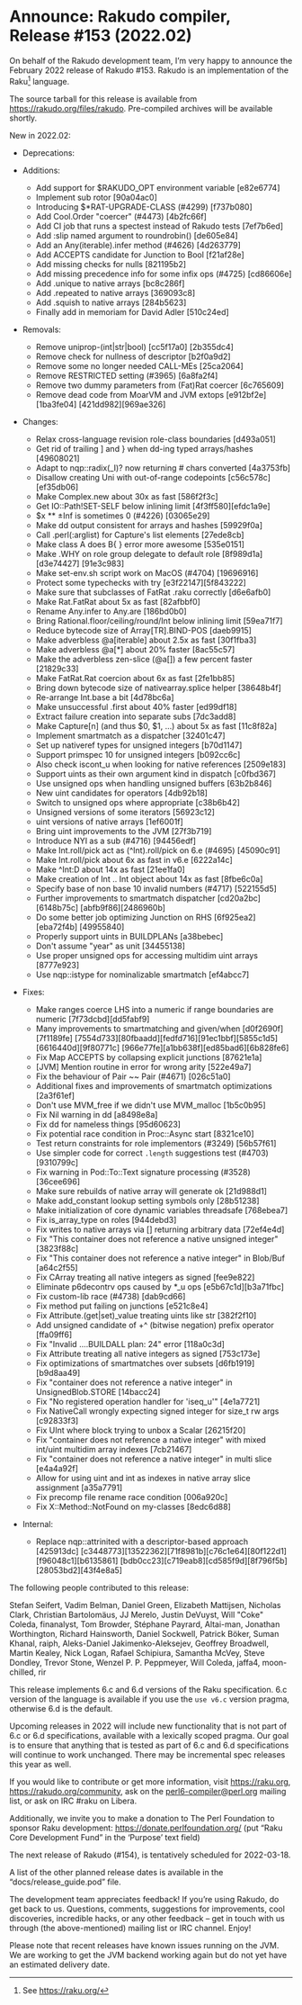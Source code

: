 # Announce: Rakudo compiler, Release #153 (2022.02)

On behalf of the Rakudo development team, I’m very happy to announce the
February 2022 release of Rakudo #153. Rakudo is an implementation of
the Raku[^1] language.

The source tarball for this release is available from
<https://rakudo.org/files/rakudo>.
Pre-compiled archives will be available shortly.

New in 2022.02:

+ Deprecations:

+ Additions:
    + Add support for $RAKUDO_OPT environment variable [e82e6774]
    + Implement sub rotor [90a04ac0]
    + Introducing $*RAT-UPGRADE-CLASS (#4299) [f737b080]
    + Add Cool.Order "coercer" (#4473) [4b2fc66f]
    + Add CI job that runs a spectest instead of Rakudo tests [7ef7b6ed]
    + Add :slip named argument to roundrobin() [de605e84]
    + Add an Any(iterable).infer method (#4626) [4d263779]
    + Add ACCEPTS candidate for Junction to Bool [f21af28e]
    + Add missing checks for nulls [821195b2]
    + Add missing precedence info for some infix ops (#4725) [cd86606e]
    + Add .unique to native arrays [bc8c286f]
    + Add .repeated to native arrays [369093c8]
    + Add .squish to native arrays [284b5623]
    + Finally add in memoriam for David Adler [510c24ed]

+ Removals:
    + Remove uniprop-(int|str|bool) [cc5f17a0] [2b355dc4]
    + Remove check for nullness of descriptor [b2f0a9d2]
    + Remove some no longer needed CALL-MEs [25ca2064]
    + Remove RESTRICTED setting (#3965) [6a8fa2f4]
    + Remove two dummy parameters from (Fat)Rat coercer [6c765609]
    + Remove dead code from MoarVM and JVM extops [e912bf2e][1ba3fe04]
      [421dd982][969ae326]

+ Changes:
    + Relax cross-language revision role-class boundaries [d493a051]
    + Get rid of trailing ] and } when dd-ing typed arrays/hashes [49608021]
    + Adapt to nqp::radix(_I)? now returning # chars converted [4a3753fb]
    + Disallow creating Uni with out-of-range codepoints [c56c578c][ef35db06]
    + Make Complex.new about 30x as fast [586f2f3c]
    + Get IO::Path!SET-SELF below inlining limit [4f3ff580][efdc1a9e]
    + $x ** ±Inf is sometimes 0 (#4226) [03065e29]
    + Make dd output consistent for arrays and hashes [59929f0a]
    + Call .perl(:arglist) for Capture's list elements [27ede8cb]
    + Make class A does B{ } error more awesome [535e0151]
    + Make .WHY on role group delegate to default role [8f989d1a][d3e74427]
      [91e3c983]
    + Make set-env.sh script work on MacOS (#4704) [19696916]
    + Protect some typechecks with try [e3f22147][5f843222]
    + Make sure that subclasses of FatRat .raku correctly [d6e6afb0]
    + Make Rat.FatRat about 5x as fast [82afbbf0]
    + Rename Any.infer to Any.are [186bd0b0]
    + Bring Rational.floor/ceiling/round/Int below inlining limit [59ea71f7]
    + Reduce bytecode size of Array[TR].BIND-POS [daeb9915]
    + Make adverbless @a[iterable] about 2.5x as fast [30f1fba3]
    + Make adverbless @a[*] about 20% faster [8ac55c57]
    + Make the adverbless zen-slice (@a[]) a few percent faster [21829c33]
    + Make FatRat.Rat coercion about 6x as fast [2fe1bb85]
    + Bring down bytecode size of nativearray.splice helper [38648b4f]
    + Re-arrange Int.base a bit [4d78bc6a]
    + Make unsuccessful .first about 40% faster [ed99df18]
    + Extract failure creation into separate subs [7dc3add8]
    + Make Capture[n] (and thus $0, $1, ...) about 5x as fast [11c8f82a]
    + Implement smartmatch as a dispatcher [32401c47]
    + Set up nativeref types for unsigned integers [b70d1147]
    + Support primspec 10 for unsigned integers [b092cc6c]
    + Also check iscont_u when looking for native references [2509e183]
    + Support uints as their own argument kind in dispatch [c0fbd367]
    + Use unsigned ops when handling unsigned buffers [63b2b846]
    + New uint candidates for operators [4db92b18]
    + Switch to unsigned ops where appropriate [c38b6b42]
    + Unsigned versions of some iterators [56923c12]
    + uint versions of native arrays [1ef6001f]
    + Bring uint improvements to the JVM [27f3b719]
    + Introduce NYI as a sub (#4716) [94456edf]
    + Make Int.roll/pick act as (^Int).roll/pick on 6.e (#4695) [45090c91]
    + Make Int.roll/pick about 6x as fast in v6.e [6222a14c]
    + Make ^Int:D about 14x as fast [21ee1fa0]
    + Make creation of Int .. Int object about 14x as fast [8fbe6c0a]
    + Specify base of non base 10 invalid numbers (#4717) [522155d5]
    + Further improvements to smartmatch dispatcher [cd20a2bc][6148b75c]
      [abfb9f86][2486960b]
    + Do some better job optimizing Junction on RHS [6f925ea2][eba72f4b]
      [49955840]
    + Properly support uints in BUILDPLANs [a38bebec]
    + Don't assume "year" as unit [34455138]
    + Use proper unsigned ops for accessing multidim uint arrays [8777e923]
    + Use nqp::istype for nominalizable smartmatch [ef4abcc7]

+ Fixes:
    + Make ranges coerce LHS into a numeric if range boundaries are numeric
      [7f73dcbd][dd5fabf9]
    + Many improvements to smartmatching and given/when [d0f2690f][7f1189fe]
      [7554d733][80fbaadd][fedfd716][91ec1bbf][5855c1d5][6616440d][9f80771c]
      [966e77fe][a1bb638f][ed85bad6][6b828fe6]
    + Fix Map ACCEPTS by collapsing explicit junctions [87621e1a]
    + [JVM] Mention routine in error for wrong arity [522e49a7]
    + Fix the behaviour of Pair ~~ Pair (#4671) [026c51a0]
    + Additional fixes and improvements of smartmatch optimizations [2a3f61ef]
    + Don't use MVM_free if we didn't use MVM_malloc [1b5c0b95]
    + Fix Nil warning in dd [a8498e8a]
    + Fix dd for nameless things [95d60623]
    + Fix potential race condition in Proc::Async start [8321ce10]
    + Test return constraints for role implementors (#3249) [56b57f61]
    + Use simpler code for correct `.length` suggestions test (#4703)
      [9310799c]
    + Fix warning in Pod::To::Text signature processing (#3528) [36cee696]
    + Make sure rebuilds of native array will generate ok [21d988d1]
    + Make add_constant lookup setting symbols only [28b51238]
    + Make initialization of core dynamic variables threadsafe [768ebea7]
    + Fix is_array_type on roles [944debd3]
    + Fix writes to native arrays via [] returning arbitrary data [72ef4e4d]
    + Fix "This container does not reference a native unsigned integer"
      [3823f88c]
    + Fix "This container does not reference a native integer" in Blob/Buf
      [a64c2f55]
    + Fix CArray treating all native integers as signed [fee9e822]
    + Eliminate p6decontrv ops caused by *_u ops [e5b67c1d][b3a71fbc]
    + Fix custom-lib race (#4738) [dab9cd66]
    + Fix method put failing on junctions [e521c8e4]
    + Fix Attribute.(get|set)_value treating uints like str [382f2f10]
    + Add unsigned candidate of +^ (bitwise negation) prefix operator
      [ffa09ff6]
    + Fix "Invalid ....BUILDALL plan: 24" error [118a0c3d]
    + Fix Attribute treating all native integers as signed [753c173e]
    + Fix optimizations of smartmatches over subsets [d6fb1919][b9d8aa49]
    + Fix "container does not reference a native integer" in UnsignedBlob.STORE
      [14bacc24]
    + Fix "No registered operation handler for 'iseq_u'" [4e1a7721]
    + Fix NativeCall wrongly expecting signed integer for size_t rw args
      [c92833f3]
    + Fix UInt where block trying to unbox a Scalar [26215f20]
    + Fix "container does not reference a native integer" with mixed int/uint
      multidim array indexes [7cb21467]
    + Fix "container does not reference a native integer" in multi slice
      [e4a4a92f]
    + Allow for using uint and int as indexes in native array slice assignment
      [a35a7791]
    + Fix precomp file rename race condition [006a920c]
    + Fix X::Method::NotFound on my-classes [8edc6d88]

+ Internal:
    + Replace nqp::attrinited with a descriptor-based approach [425913dc]
      [c3448773][13522362][71f8981b][c76c1e64][80f122d1][f96048c1][b6135861]
      [bdb0cc23][c719eab8][cd585f9d][8f796f5b][28053bd2][43f4e8a5]


The following people contributed to this release:

Stefan Seifert, Vadim Belman, Daniel Green, Elizabeth Mattijsen,
Nicholas Clark, Christian Bartolomäus, JJ Merelo, Justin DeVuyst,
Will "Coke" Coleda, finanalyst, Tom Browder, Stéphane Payrard, Altai-man,
Jonathan Worthington, Richard Hainsworth, Daniel Sockwell, Patrick Böker,
Suman Khanal, raiph, Aleks-Daniel Jakimenko-Aleksejev, Geoffrey Broadwell,
Martin Kealey, Nick Logan, Rafael Schipiura, Samantha McVey, Steve Dondley,
Trevor Stone, Wenzel P. P. Peppmeyer, Will Coleda, jaffa4, moon-chilled,
rir

This release implements 6.c and 6.d versions of the Raku specification.
6.c version of the language is available if you use the `use v6.c`
version pragma, otherwise 6.d is the default.

Upcoming releases in 2022 will include new functionality that is not
part of 6.c or 6.d specifications, available with a lexically scoped
pragma. Our goal is to ensure that anything that is tested as part of
6.c and 6.d specifications will continue to work unchanged. There may
be incremental spec releases this year as well.

If you would like to contribute or get more information, visit
<https://raku.org>, <https://rakudo.org/community>, ask on the
<perl6-compiler@perl.org> mailing list, or ask on IRC #raku on Libera.

Additionally, we invite you to make a donation to The Perl Foundation
to sponsor Raku development: <https://donate.perlfoundation.org/>
(put “Raku Core Development Fund” in the ‘Purpose’ text field)

The next release of Rakudo (#154), is tentatively scheduled for 2022-03-18.

A list of the other planned release dates is available in the
“docs/release_guide.pod” file.

The development team appreciates feedback! If you’re using Rakudo, do
get back to us. Questions, comments, suggestions for improvements, cool
discoveries, incredible hacks, or any other feedback – get in touch with
us through (the above-mentioned) mailing list or IRC channel. Enjoy!

Please note that recent releases have known issues running on the JVM.
We are working to get the JVM backend working again but do not yet have
an estimated delivery date.

[^1]: See <https://raku.org/>
